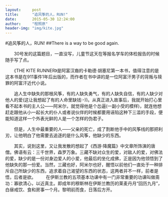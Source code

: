 ```yaml
---
layout:     post
title:      "追风筝的人，RUN!"
date:       2015-05-30 12:24:00
author:     "程照原"
header-img: "img/kite.jpg"
---
```

#追风筝的人，RUN!
##There is a way to be good again.

　　30号发的这篇题目，一直没写，儿童节这天在等报名学车的体检报告的时候随手写了点。

　　《THE KITE RUNNER》是阿富汉裔的卡勒德·胡塞尼第一本书，值得注意的是这本书是在911事件1年后出版的，而作者在书中讲的是一位阿富汗男子的背叛与赎罪的阿富汗近代小说。

　　追人生中缺失的那根风筝，有的人缺失勇气，有的人缺失自信，有的人缺少对他人的爱(这让我想起了有的人命里缺钱:-))。从真正进入故事后，我就开始打心里看不起本书的主人公——阿米尔，就觉得他是个怂逼(一副小受的模样)，就连他想赶走跟他从小一起长大的仆人或者说伙伴的时候都要用诬陷这种下三滥的手段，便能知道这样一个外表光鲜的人是一个怎样的伪君子。

　　但是，人生中最重要的人——父亲的死亡，成了割断他手中的风筝线的那把利刃，让他明白了他需要去追逐的是什么风筝，他缺少的东西。

　　其实，说到这里，又让我发散的想起了《西游·降魔篇》中文章所饰演的唐僧。佛语有云：三千世界，森罗万象。三藏不缺对众生的爱，对敌人的爱，对佛法的爱，缺少的是一份对身边爱人的小爱，他最后的坐化成佛，正是因为他领悟到了他缺失的那一份爱。当然，三藏也好，阿米尔也好，醒悟以前他们一直处于一种排斥自己所缺少的东西，追求着自己渴望的东西的状态，这两者并不一样，前者是悟，后者是欲。
　　在伊斯兰教的五项基本功课中有一门非常重要的功课叫做斋功：寡欲清心，以近真主。即成年的穆斯林在伊斯兰教历的莱麦丹月“回历九月”，白昼戒饮、食和房事一个月。黎明前而食，日落后方开。
